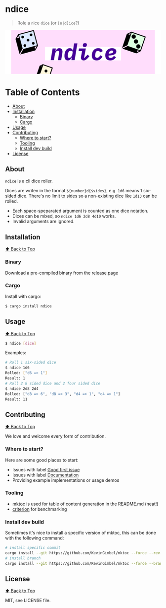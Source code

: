 # ndice
> Role a `n`ice `dice` (or `[n|d]ice`?)

![Header image](assets/github-header.png)

# Table of Contents
<!-- BEGIN mktoc -->

- [About](#about)
- [Installation](#installation)
  - [Binary](#binary)
  - [Cargo ](#cargo)
- [Usage ](#usage)
- [Contributing](#contributing)
  - [Where to start?](#where-to-start)
  - [Tooling](#tooling)
  - [Install dev build](#install-dev-build)
- [License](#license)
<!-- END mktoc -->

## About

`ndice` is a cli dice roller. 

Dices are writen in the format `${number}d{$sides}`, e.g. `1d6` means 1 six-sided dice. There's no limit to sides so a non-existing dice like `1d13` can be rolled. 

- Each space-speparated argument is counted as one dice notation.
- Dices can be mixed, so `ndice 1d6 2d8 4d10` works.
- Invalid arguments are ignored.


## Installation
[⬆️ Back to Top](#table-of-contents)

### Binary

Download a pre-compiled binary from the [release page](https://github.com/KevinGimbel/ndice/releases)

### Cargo 

Install with cargo: 
```sh
$ cargo install ndice
```

## Usage 
[⬆️ Back to Top](#table-of-contents)

```sh
$ ndice [dice]
```

Examples:

```sh
# Roll 1 six-sided dice
$ ndice 1d6
Rolled: ["d6 => 1"]
Result: 1
# Roll 2 8 sided dice and 2 four sided dice
$ ndice 2d8 2d4
Rolled: ["d8 => 6", "d8 => 3", "d4 => 1", "d4 => 1"]
Result: 11
```


## Contributing
[⬆️ Back to Top](#table-of-contents)

We love and welcome every form of contribution.

### Where to start?

Here are some good places to start:

* Issues with label [Good first issue](https://github.com/kevingimbel/mktoc/labels/good%20first%20issue)
* Issues with label [Documentation](https://github.com/kevingimbel/mktoc/labels/documentation)
* Providing example implementations or usage demos

### Tooling

- [mktoc](https://github.com/KevinGimbel/mktoc) is used for table of content generation in the README.md (neat!)
- [criterion](https://github.com/bheisler/criterion.rs) for benchmarking

### Install dev build

Sometimes it's nice to install a specific version of mktoc, this can be done with the following command:

```sh
# install specific commit
cargo install --git https://github.com/KevinGimbel/mktoc --force --rev $COMMIT_ID
# install branch
cargo install --git https://github.com/KevinGimbel/mktoc --force --branch $BRANCH_NAME
```


## License
[⬆️ Back to Top](#table-of-contents)

MIT, see LICENSE file.


